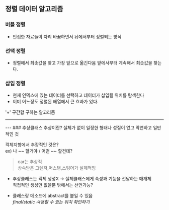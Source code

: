 ## 정렬 데이터 알고리즘
### 버블 정렬
- 인접한 자료들이 자리 바꿈하면서 뒤에서부터 정렬되는 방식

### 선택 정렬
- 정렬에서 최솟값을 찾고 가장 앞으로 옮긴다음 앞에서부터 계속해서 최솟값을 찾는다.

### 삽입 정렬
- 현재 인덱스에 있는 데이터를 선택하고 데이터가 삽입될 위치를 탐색한다
- 이미 어느정도 정렬된 배열에서 큰 효과가 있다.

'+' 구간합 구하는 알고리즘
<hr>
---
### 추상클래스
추상이란? 실체가 없이 일정한 형태나 성질이 없고 막연하고 일반적인 것

객체지향에서 추장적인 것은?   
ex) 나 ~~ 할거야 / 어떤 ~~ 할건데? 
> car는 추상적   
> 상속받은 그렌저,머스탱,스팅어가 실제적임


- 추상클래스는 객체 생성X
-> 실체클래스에게 속성과 기능을 전달하는 매개체   
직접적인 생성만 없을뿐 밖에서는 선언가능?

- 클래스랑 메소드에 abstract를 붙일 수 있음   
*final/static 사용할 수 있는 위치 확인하기*